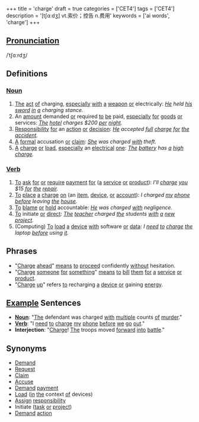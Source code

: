 +++
title = 'charge'
draft = true
categories = ['CET4']
tags = ['CET4']
description = '[t∫ɑːdʒ] vt.索价；控告 n.费用'
keywords = ['ai words', 'charge']
+++

## [Pronunciation](/en/post/pronunciation/)
/ˈtʃɑːrdʒ/

## Definitions
### [Noun](/en/post/noun/)
1. [The](/en/post/the/) [act](/en/post/act/) [of](/en/post/of/) charging, [especially](/en/post/especially/) [with](/en/post/with/) [a](/en/post/a/) [weapon](/en/post/weapon/) [or](/en/post/or/) electrically: *[He](/en/post/he/) held [his](/en/post/his/) [sword](/en/post/sword/) [in](/en/post/in/) [a](/en/post/a/) charging stance.*
2. An [amount](/en/post/amount/) demanded [or](/en/post/or/) required [to](/en/post/to/) [be](/en/post/be/) paid, [especially](/en/post/especially/) [for](/en/post/for/) [goods](/en/post/goods/) [or](/en/post/or/) services: *[The](/en/post/the/) [hotel](/en/post/hotel/) charges $200 [per](/en/post/per/) [night](/en/post/night/).*
3. [Responsibility](/en/post/responsibility/) [for](/en/post/for/) an [action](/en/post/action/) [or](/en/post/or/) [decision](/en/post/decision/): *[He](/en/post/he/) accepted [full](/en/post/full/) [charge](/en/post/charge/) [for](/en/post/for/) [the](/en/post/the/) [accident](/en/post/accident/).*
4. [A](/en/post/a/) [formal](/en/post/formal/) accusation [or](/en/post/or/) [claim](/en/post/claim/): *[She](/en/post/she/) was charged [with](/en/post/with/) theft.*
5. [A](/en/post/a/) [charge](/en/post/charge/) [or](/en/post/or/) [load](/en/post/load/), [especially](/en/post/especially/) an [electrical](/en/post/electrical/) [one](/en/post/one/): *[The](/en/post/the/) [battery](/en/post/battery/) has [a](/en/post/a/) [high](/en/post/high/) [charge](/en/post/charge/).*

### [Verb](/en/post/verb/)
1. [To](/en/post/to/) [ask](/en/post/ask/) [for](/en/post/for/) [or](/en/post/or/) [require](/en/post/require/) [payment](/en/post/payment/) [for](/en/post/for/) ([a](/en/post/a/) [service](/en/post/service/) [or](/en/post/or/) [product](/en/post/product/)): *I'll [charge](/en/post/charge/) [you](/en/post/you/) $15 [for](/en/post/for/) [the](/en/post/the/) [repair](/en/post/repair/).*
2. [To](/en/post/to/) [place](/en/post/place/) [a](/en/post/a/) [charge](/en/post/charge/) [on](/en/post/on/) (an [item](/en/post/item/), [device](/en/post/device/), [or](/en/post/or/) [account](/en/post/account/)): *I charged [my](/en/post/my/) [phone](/en/post/phone/) [before](/en/post/before/) leaving [the](/en/post/the/) [house](/en/post/house/).*
3. [To](/en/post/to/) [blame](/en/post/blame/) [or](/en/post/or/) [hold](/en/post/hold/) accountable: *[He](/en/post/he/) was charged [with](/en/post/with/) negligence.*
4. [To](/en/post/to/) initiate [or](/en/post/or/) [direct](/en/post/direct/): *[The](/en/post/the/) [teacher](/en/post/teacher/) charged [the](/en/post/the/) students [with](/en/post/with/) [a](/en/post/a/) [new](/en/post/new/) [project](/en/post/project/).*
5. (Computing) [To](/en/post/to/) [load](/en/post/load/) [a](/en/post/a/) [device](/en/post/device/) [with](/en/post/with/) software [or](/en/post/or/) [data](/en/post/data/): *I [need](/en/post/need/) [to](/en/post/to/) [charge](/en/post/charge/) [the](/en/post/the/) laptop [before](/en/post/before/) using [it](/en/post/it/).*

## Phrases
- "[Charge](/en/post/charge/) [ahead](/en/post/ahead/)" [means](/en/post/means/) [to](/en/post/to/) [proceed](/en/post/proceed/) confidently [without](/en/post/without/) hesitation.
- "[Charge](/en/post/charge/) [someone](/en/post/someone/) [for](/en/post/for/) [something](/en/post/something/)" [means](/en/post/means/) [to](/en/post/to/) [bill](/en/post/bill/) [them](/en/post/them/) [for](/en/post/for/) [a](/en/post/a/) [service](/en/post/service/) [or](/en/post/or/) [product](/en/post/product/).
- "[Charge](/en/post/charge/) [up](/en/post/up/)" refers [to](/en/post/to/) recharging [a](/en/post/a/) [device](/en/post/device/) [or](/en/post/or/) gaining [energy](/en/post/energy/).

## [Example](/en/post/example/) Sentences
- **[Noun](/en/post/noun/)**: "[The](/en/post/the/) defendant was charged [with](/en/post/with/) [multiple](/en/post/multiple/) counts [of](/en/post/of/) [murder](/en/post/murder/)."
- **[Verb](/en/post/verb/)**: "I [need](/en/post/need/) [to](/en/post/to/) [charge](/en/post/charge/) [my](/en/post/my/) [phone](/en/post/phone/) [before](/en/post/before/) [we](/en/post/we/) [go](/en/post/go/) [out](/en/post/out/)."
- **Interjection**: "[Charge](/en/post/charge/)! [The](/en/post/the/) troops moved [forward](/en/post/forward/) [into](/en/post/into/) [battle](/en/post/battle/)."

## Synonyms
- [Demand](/en/post/demand/)
- [Request](/en/post/request/)
- [Claim](/en/post/claim/)
- [Accuse](/en/post/accuse/)
- [Demand](/en/post/demand/) [payment](/en/post/payment/)
- [Load](/en/post/load/) ([in](/en/post/in/) [the](/en/post/the/) context [of](/en/post/of/) devices)
- [Assign](/en/post/assign/) [responsibility](/en/post/responsibility/)
- Initiate ([task](/en/post/task/) [or](/en/post/or/) [project](/en/post/project/))
- [Demand](/en/post/demand/) [action](/en/post/action/)
